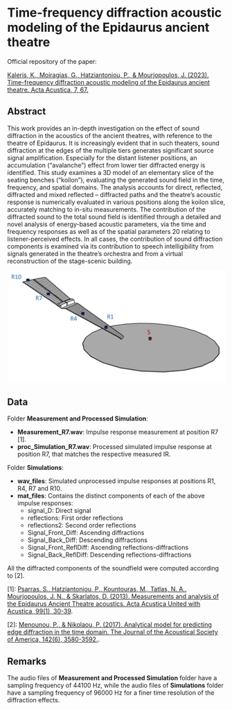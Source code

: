 
# Time-frequency diffraction acoustic modeling of the Epidaurus ancient theatre

Official repository of the paper:

[Kaleris, K., Moiragias, G., Hatziantoniou, P., & Mourjopoulos, J. (2023). Time-frequency diffraction acoustic modeling of the Epidaurus ancient theatre. Acta Acustica, 7, 67.](https://acta-acustica.edpsciences.org/articles/aacus/full_html/2023/01/aacus230052/aacus230052.html)





## Abstract
This work provides an in-depth investigation on the effect of sound diffraction in the acoustics of the ancient theatres, with reference to the theatre of Epidaurus. It is increasingly evident that in such theaters, sound diffraction at the edges of the multiple tiers generates significant source signal amplification. Especially for the distant listener positions, an accumulation (“avalanche”) effect from lower tier diffracted energy is identified. This study examines a 3D model of an elementary slice of the seating benches (“koilon”), evaluating the generated sound field in the time, frequency, and spatial domains. The analysis accounts for direct, reflected, diffracted and mixed reflected – diffracted paths and the theatre’s acoustic response is numerically evaluated in various positions along the koilon slice, accurately matching to in-situ measurements. The contribution of the diffracted sound to the total sound field is identified through a detailed and novel analysis of energy-based acoustic parameters, via the time and frequency responses as well as of the spatial parameters
20 relating to listener-perceived effects. In all cases, the contribution of sound diffraction components is examined via its contribution to speech intelligibility from signals generated in the theatre’s orchestra and from a virtual reconstruction of the stage-scenic building.

![Slice of koilon of the ancient theatre of Epidaurus](https://github.com/YorgosMoiragias/epidaurus_simulations/blob/main/Images/Theatre.png)
## Data
Folder __Measurement and Processed Simulation__:
 - __Measurement_R7.wav__: Impulse response measurement at position R7 [1].
 - __proc_Simulation_R7.wav__: Processed simulated impulse response at position R7, that matches the respective measured IR.
 
Folder __Simulations__:
 - __wav_files__: Simulated unprocessed impulse responses at positions R1, R4, R7 and R10.
 - __mat_files__: Contains the distinct components of each of the above impulse responses:
    - signal_D: Direct signal
    - reflections: First order reflections
    - reflections2: Second order reflections
    - Signal_Front_Diff: Ascending diffractions
    - Signal_Back_Diff: Descending diffractions
    - Signal_Front_ReflDiff: Ascending reflections-diffractions
    - Signal_Back_ReflDiff: Descending reflections-diffractions

All the diffracted components of the soundfield were computed according to [2].


[1]: [Psarras, S., Hatziantoniou, P., Kountouras, M., Tatlas, N. A., Mourjopoulos, J. N., & Skarlatos, D. (2013). Measurements and analysis of the Epidaurus Ancient Theatre acoustics. Acta Acustica United with Acustica, 99(1), 30-39](https://www.ingentaconnect.com/content/dav/aaua/2013/00000099/00000001/art00006).

[2]: [Menounou, P., & Nikolaou, P. (2017). Analytical model for predicting edge diffraction in the time domain. The Journal of the Acoustical Society of America, 142(6), 3580-3592.](https://pubs.aip.org/asa/jasa/article/142/6/3580/694907/Analytical-model-for-predicting-edge-diffraction).
## Remarks
The audio files of __Measurement and Processed Simulation__ folder have a sampling frequency of 44100 Hz, while  the audio files of __Simulations__ folder have a sampling frequency of 96000 Hz for a finer time resolution of the diffraction effects.

